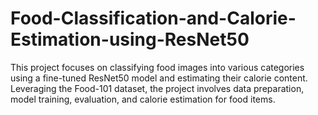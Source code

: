 # Food-Classification-and-Calorie-Estimation-using-ResNet50
This project focuses on classifying food images into various categories using a fine-tuned ResNet50 model and estimating their calorie content. Leveraging the Food-101 dataset, the project involves data preparation, model training, evaluation, and calorie estimation for food items.
